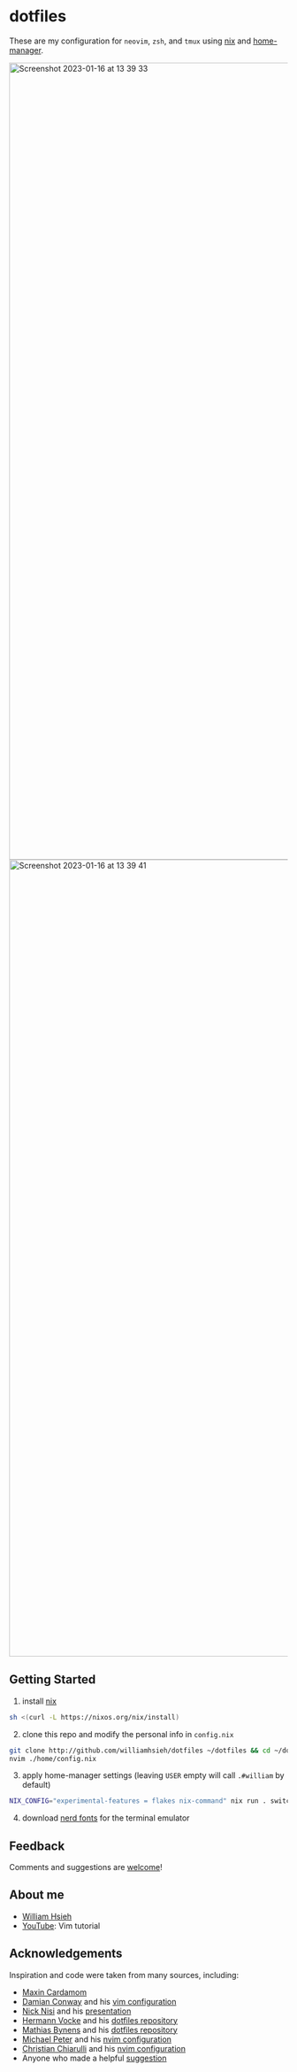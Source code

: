 # dotfiles
These are my configuration for `neovim`, `zsh`, and `tmux` using [nix](https://nixos.org/manual/nix/stable/) and [home-manager](https://github.com/nix-community/home-manager).

<img width="1440" alt="Screenshot 2023-01-16 at 13 39 33" src="https://user-images.githubusercontent.com/23206205/212606291-498b2c3b-c891-4567-8305-0ad438aad286.png">
<img width="1440" alt="Screenshot 2023-01-16 at 13 39 41" src="https://user-images.githubusercontent.com/23206205/212606308-24b3b4a8-9ce8-409b-85cb-6b3a1c4a4ce0.png">

## Getting Started
1. install [nix](https://nixos.org/download.html)
```bash
sh <(curl -L https://nixos.org/nix/install)
```
2. clone this repo and modify the personal info in `config.nix`
```bash
git clone http://github.com/williamhsieh/dotfiles ~/dotfiles && cd ~/dotfiles
nvim ./home/config.nix
```
3. apply home-manager settings (leaving `USER` empty will call `.#william` by default)
```bash
NIX_CONFIG="experimental-features = flakes nix-command" nix run . switch -- -b bak --flake .#USER
```
4. download [nerd fonts](https://www.nerdfonts.com/) for the terminal emulator

## Feedback
Comments and suggestions are [welcome](https://github.com/WilliamHsieh/dotfiles/issues)!

## About me
* [William Hsieh](https://github.com/williamhsieh/)
* [YouTube](https://www.youtube.com/playlist?list=PL9_ICC0aO5tjEbqj4ivBFsafBx8Rw74fg): Vim tutorial

## Acknowledgements
Inspiration and code were taken from many sources, including:
* [Maxin Cardamom](https://github.com/changemewtf/no_plugins)
* [Damian Conway](http://damian.conway.org/About_us/Bio_formal.html) and his [vim configuration](https://github.com/thoughtstream/Damian-Conway-s-Vim-Setup)
* [Nick Nisi](https://nicknisi.com/) and his [presentation](https://github.com/nicknisi/vim-workshop)
* [Hermann Vocke](https://www.hamvocke.com/) and his [dotfiles repository](https://github.com/hamvocke/dotfiles)
* [Mathias Bynens](https://mathiasbynens.be/) and his [dotfiles repository](https://github.com/mathiasbynens/dotfiles/)
* [Michael Peter](https://mijope.de/) and his [nvim configuration](https://github.com/Allaman/nvim)
* [Christian Chiarulli](https://www.chrisatmachine.com/) and his [nvim configuration](https://github.com/ChristianChiarulli/nvim)
* Anyone who made a helpful [suggestion](https://github.com/WilliamHsieh/dotfiles/issues)
